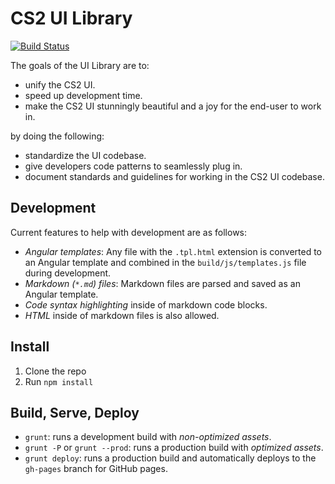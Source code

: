 # CS2 UI Library

[![Build Status](https://travis-ci.org/thezimmee/cs2-ui-library.svg?branch=master)](https://travis-ci.org/thezimmee/cs2-ui-library)

The goals of the UI Library are to:

- unify the CS2 UI.
- speed up development time.
- make the CS2 UI stunningly beautiful and a joy for the end-user to work in.

by doing the following:

- standardize the UI codebase.
- give developers code patterns to seamlessly plug in.
- document standards and guidelines for working in the CS2 UI codebase.

## Development

Current features to help with development are as follows:

- _Angular templates_: Any file with the `.tpl.html` extension is converted to an Angular template and combined in the `build/js/templates.js` file during development.
- _Markdown (`*.md`) files_: Markdown files are parsed and saved as an Angular template.
- _Code syntax highlighting_ inside of markdown code blocks.
- _HTML_ inside of markdown files is also allowed.

## Install

1. Clone the repo
2. Run `npm install`

## Build, Serve, Deploy

- `grunt`: runs a development build with _non-optimized assets_.
- `grunt -P` or `grunt --prod`: runs a production build with _optimized assets_.
- `grunt deploy`: runs a production build and automatically deploys to the `gh-pages` branch for GitHub pages.
